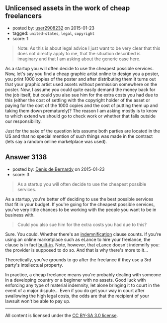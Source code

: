 ## Unlicensed assets in the work of cheap freelancers

- posted by: [user2908232](https://stackexchange.com/users/3474703/user2908232) on 2015-01-23
- tagged: `united-states`, `legal`, `copyright`
- score: 1

<blockquote>
  <p>Note: As this is about legal advice I just want to be very clear that this does not directly apply to me, that the situation described is imaginary and that I am asking about the generic case here.</p>
</blockquote>

<p>As a startup you will often decide to use the cheapest possible services. Now, let's say you find a cheap graphic artist online to design you a poster, you print 1000 copies of the poster and after distributing them it turns out that your graphic artist used assets without permission somewhere on the poster. Now, I assume you could quite easily demand the money back for the job itself, but could you also sue him for the extra costs you had due to this (either the cost of settling with the copyright holder of the asset or paying for the cost of the 1000 copies and the cost of putting them up and taking them down prematurely)? The reason I am asking mostly is to know to which extend we should go to check work or whether that falls outside our responsibility.</p>

<p>Just for the sake of the question lets assume both parties are located in the US and that no special mention of such things was made in the contract (lets say a random online marketplace was used).</p>



## Answer 3138

- posted by: [Denis de Bernardy](https://stackexchange.com/users/182468/denis-de-bernardy) on 2015-01-23
- score: 3

<blockquote>
  <p>As a startup you will often decide to use the cheapest possible services. </p>
</blockquote>

<p>As a startup, you're better off deciding to use the best possible services that fit in your budget. If you're going for the cheapest possible services, you've very little chances to be working with the people you want to be in business with.</p>

<blockquote>
  <p>Could you also sue him for the extra costs you had due to this?</p>
</blockquote>

<p>Sure. You could. Whether there's an <a href="http://en.wikipedia.org/wiki/Indemnity" rel="nofollow">indemnification</a> clause counts. If you're using an online marketplace such as eLance to hire your freelance, the clause is in fact <a href="https://www.elance.com/p/legal/contract-between-client-and-provider.pdf" rel="nofollow">built-in</a>. Note, however, that eLance doesn't indemnify you: the provider is supposed to do so. And that is why there's more to it...</p>

<p>Theoretically, you've grounds to go after the freelance if they use a 3rd party's intellectual property.</p>

<p>In practice, a cheap freelance means you're probably dealing with someone in a developing country or a beginner with no assets. Good luck with enforcing any type of material indemnity, let alone bringing it to court in the event of a major dispute... Even if you do get your way in court after swallowing the high legal costs, the odds are that the recipient of your lawsuit won't be able to pay up.</p>




---

All content is licensed under the [CC BY-SA 3.0 license](https://creativecommons.org/licenses/by-sa/3.0/).
